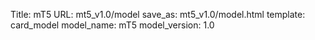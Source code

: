 Title: mT5
URL: mt5_v1.0/model
save_as: mt5_v1.0/model.html
template: card_model
model_name: mT5
model_version: 1.0


